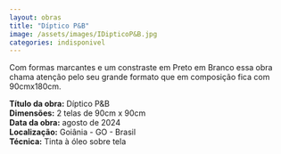 ```yaml
---
layout: obras
title: "Díptico P&B"
image: /assets/images/IDipticoP&B.jpg
categories: indisponivel
---
```


Com formas marcantes e um constraste em Preto em Branco essa obra chama atenção pelo seu grande formato que em composição fica com 90cmx180cm.

**Título da obra:** Díptico P&B  
**Dimensões:** 2 telas de 90cm x 90cm  
**Data da obra:** agosto de 2024  
**Localização:** Goiânia - GO - Brasil  
**Técnica:** Tinta à óleo sobre tela  
